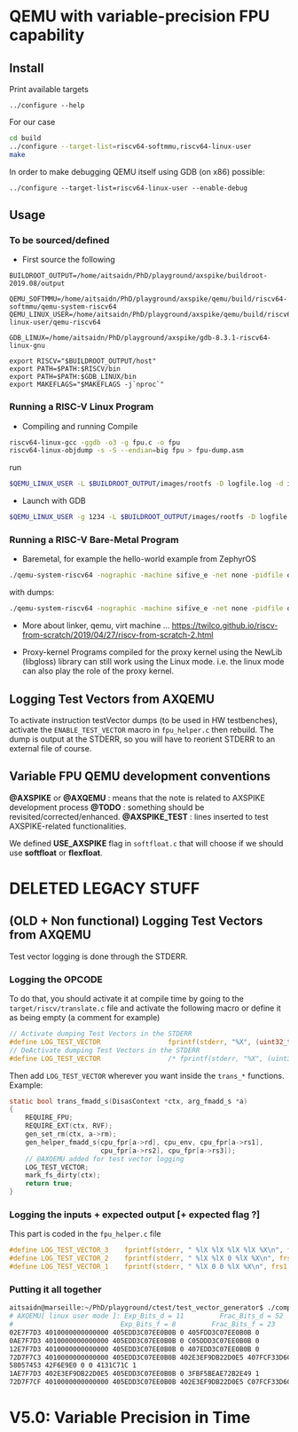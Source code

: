 # QEMU with variable-precision FPU capability

## Install 

Print available targets
```
../configure --help
```

For our case
```bash
cd build
../configure --target-list=riscv64-softmmu,riscv64-linux-user
make
```

In order to make debugging QEMU itself using GDB (on x86) possible:
```
../configure --target-list=riscv64-linux-user --enable-debug
```


## Usage

### To be sourced/defined
- First source the following
```
BUILDROOT_OUTPUT=/home/aitsaidn/PhD/playground/axspike/buildroot-2019.08/output

QEMU_SOFTMMU=/home/aitsaidn/PhD/playground/axspike/qemu/build/riscv64-softmmu/qemu-system-riscv64
QEMU_LINUX_USER=/home/aitsaidn/PhD/playground/axspike/qemu/build/riscv64-linux-user/qemu-riscv64

GDB_LINUX=/home/aitsaidn/PhD/playground/axspike/gdb-8.3.1-riscv64-linux-gnu

export RISCV="$BUILDROOT_OUTPUT/host"
export PATH=$PATH:$RISCV/bin
export PATH=$PATH:$GDB_LINUX/bin
export MAKEFLAGS="$MAKEFLAGS -j`nproc`"
```

### Running a RISC-V Linux Program
- Compiling and running
Compile
```bash
riscv64-linux-gcc -ggdb -o3 -g fpu.c -o fpu
riscv64-linux-objdump -s -S --endian=big fpu > fpu-dump.asm
```

run
```bash 
$QEMU_LINUX_USER -L $BUILDROOT_OUTPUT/images/rootfs -D logfile.log -d in_asm,cpu,fpu fpu
```

- Launch with GDB
```bash
$QEMU_LINUX_USER -g 1234 -L $BUILDROOT_OUTPUT/images/rootfs -D logfile.log -d in_asm,cpu,fpu fpu
```     

### Running a RISC-V Bare-Metal Program
- Baremetal, for example the hello-world example from ZephyrOS
```bash
./qemu-system-riscv64 -nographic -machine sifive_e -net none -pidfile qemu.pid -serial mon:stdio -kernel /home/aitsaidn/PhD/playground/axspike/axspike-next/zephyr.elf
```
with dumps:
```bash
./qemu-system-riscv64 -nographic -machine sifive_e -net none -pidfile qemu.pid -serial mon:stdio -kernel /home/aitsaidn/PhD/playground/axspike/axspike-next/zephyr.elf -D logfile.log -d in_asm,cpu,fpu
```

- More about linker, qemu, virt machine ...
https://twilco.github.io/riscv-from-scratch/2019/04/27/riscv-from-scratch-2.html

- Proxy-kernel
Programs compiled for the proxy kernel using the NewLib (libgloss) library can still work using the Linux mode. i.e. the linux mode can also play the role of the proxy kernel.

## Logging Test Vectors from AXQEMU

To activate instruction testVector dumps (to be used in HW testbenches), activate the `ENABLE_TEST_VECTOR` macro in `fpu_helper.c` then rebuild.
The dump is output at the STDERR, so you will have to reorient STDERR to an external file of course.

## Variable FPU QEMU development conventions

**@AXSPIKE** or **@AXQEMU** : means that the note is related to AXSPIKE development process
**@TODO**    : something should be revisited/corrected/enhanced.
**@AXSPIKE_TEST** : lines inserted to test AXSPIKE-related functionalities.

We defined **USE_AXSPIKE** flag in `softfloat.c` that will choose if we should use **softfloat** or **flexfloat**.

# DELETED LEGACY STUFF

## (OLD + Non functional) Logging Test Vectors from AXQEMU

Test vector logging is done through the STDERR.

### Logging the OPCODE

To do that, you should activate it at compile time by going to the `target/riscv/translate.c` file and activate the following macro or define it as being empty (a comment for example)
```C
// Activate dumping Test Vectors in the STDERR
#define LOG_TEST_VECTOR                 fprintf(stderr, "%X", (uint32_t)(ctx->opcode))
// DeActivate dumping Test Vectors in the STDERR
#define LOG_TEST_VECTOR                 /* fprintf(stderr, "%X", (uint32_t)(ctx->opcode)) */
```

Then add `LOG_TEST_VECTOR` wherever you want inside the `trans_*` functions. Example:

```C
static bool trans_fmadd_s(DisasContext *ctx, arg_fmadd_s *a)
{
    REQUIRE_FPU;
    REQUIRE_EXT(ctx, RVF);
    gen_set_rm(ctx, a->rm);
    gen_helper_fmadd_s(cpu_fpr[a->rd], cpu_env, cpu_fpr[a->rs1],
                       cpu_fpr[a->rs2], cpu_fpr[a->rs3]);
    // @AXQEMU added for test vector logging
    LOG_TEST_VECTOR;
    mark_fs_dirty(ctx);
    return true;
}
```

### Logging the inputs + expected output [+ expected flag ?]

This part is coded in the `fpu_helper.c` file

```C
#define LOG_TEST_VECTOR_3    fprintf(stderr, " %lX %lX %lX %lX %X\n", frs1, frs2, frs3, final_result, env->fp_status.float_exception_flags)
#define LOG_TEST_VECTOR_2    fprintf(stderr, " %lX %lX 0 %lX %X\n", frs1, frs2, final_result, env->fp_status.float_exception_flags)
#define LOG_TEST_VECTOR_1    fprintf(stderr, " %lX 0 0 %lX %X\n", frs1, final_result, env->fp_status.float_exception_flags)
```

### Putting it all together

```bash
aitsaidn@marseille:~/PhD/playground/ctest/test_vector_generator$ ./compile_linux_qemu.sh 1> /dev/null 
# AXQEMU[ linux user mode ]: Exp_Bits_d = 11         Frac_Bits_d = 52
#                           Exp_Bits_f = 8         Frac_Bits_f = 23
02E7F7D3 4010000000000000 405EDD3C07EE0B0B 0 405FDD3C07EE0B0B 0
0AE7F7D3 4010000000000000 405EDD3C07EE0B0B 0 C05DDD3C07EE0B0B 0
12E7F7D3 4010000000000000 405EDD3C07EE0B0B 0 407EDD3C07EE0B0B 0
72D7F7C3 4010000000000000 405EDD3C07EE0B0B 402E3EF9DB22D0E5 407FCF33D6C72192 1
58057453 42F6E9E0 0 0 4131C71C 1
1AE7F7D3 402E3EF9DB22D0E5 405EDD3C07EE0B0B 0 3FBF5BEAE72B2E49 1
72D7F7CF 4010000000000000 405EDD3C07EE0B0B 402E3EF9DB22D0E5 C07FCF33D6C72192 1
```


# V5.0: Variable Precision in Time


